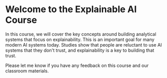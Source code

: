 # Welcome to the Explainable AI Course

In this course, we will cover the key concepts around building analytical systems that focus on explainability.  This is an important goal for many modern AI systems today.  Studies show that people are reluctant to use AI systems that they don't trust, and explainability is a key to building that trust.

Please let me know if you have any feedback on this course and our classroom materials.
